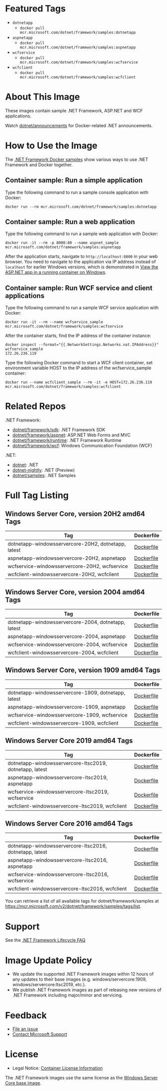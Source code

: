 # Featured Tags

* `dotnetapp`
  * `docker pull mcr.microsoft.com/dotnet/framework/samples:dotnetapp`
* `aspnetapp`
  * `docker pull mcr.microsoft.com/dotnet/framework/samples:aspnetapp`
* `wcfservice`
  * `docker pull mcr.microsoft.com/dotnet/framework/samples:wcfservice`
* `wcfclient`
  * `docker pull mcr.microsoft.com/dotnet/framework/samples:wcfclient`

# About This Image

These images contain sample .NET Framework, ASP.NET and WCF applications.

Watch [dotnet/announcements](https://github.com/dotnet/announcements/labels/Docker) for Docker-related .NET announcements.

# How to Use the Image

The [.NET Framework Docker samples](https://github.com/microsoft/dotnet-framework-docker/blob/master/samples/README.md) show various ways to use .NET Framework and Docker together.

## Container sample: Run a simple application

Type the following command to run a sample console application with Docker:

```console
docker run --rm mcr.microsoft.com/dotnet/framework/samples:dotnetapp
```

## Container sample: Run a web application

Type the following command to run a sample web application with Docker:

```console
docker run -it --rm -p 8000:80 --name aspnet_sample mcr.microsoft.com/dotnet/framework/samples:aspnetapp
```

After the application starts, navigate to `http://localhost:8000` in your web browser. You need to navigate to the application via IP address instead of `localhost` for earlier Windows versions, which is demonstrated in [View the ASP.NET app in a running container on Windows](https://github.com/microsoft/dotnet-framework-docker/blob/master/samples/aspnetapp/README.md#view-the-aspnet-app-in-a-running-container-on-windows).

## Container sample: Run WCF service and client applications

Type the following command to run a sample WCF service application with Docker:

```console
docker run -it --rm --name wcfservice_sample mcr.microsoft.com/dotnet/framework/samples:wcfservice
```

After the container starts, find the IP address of the container instance:

```console
docker inspect --format="{{.NetworkSettings.Networks.nat.IPAddress}}" wcfservice_sample
172.26.236.119
```

Type the following Docker command to start a WCF client container, set environment variable HOST to the IP address of the wcfservice_sample container:

```console
docker run --name wcfclient_sample --rm -it -e HOST=172.26.236.119 mcr.microsoft.com/dotnet/framework/samples:wcfclient
```

# Related Repos

.NET Framework:

* [dotnet/framework/sdk](https://hub.docker.com/_/microsoft-dotnet-framework-sdk/): .NET Framework SDK
* [dotnet/framework/aspnet](https://hub.docker.com/_/microsoft-dotnet-framework-aspnet/): ASP.NET Web Forms and MVC
* [dotnet/framework/runtime](https://hub.docker.com/_/microsoft-dotnet-framework-runtime/): .NET Framework Runtime
* [dotnet/framework/wcf](https://hub.docker.com/_/microsoft-dotnet-framework-wcf/): Windows Communication Foundation (WCF)

.NET:

* [dotnet](https://hub.docker.com/_/microsoft-dotnet/): .NET
* [dotnet-nightly](https://hub.docker.com/_/microsoft-dotnet-nightly/): .NET (Preview)
* [dotnet/samples](https://hub.docker.com/_/microsoft-dotnet-samples/): .NET Samples

# Full Tag Listing

## Windows Server Core, version 20H2 amd64 Tags
Tag | Dockerfile
---------| ---------------
dotnetapp-windowsservercore-20H2, dotnetapp, latest | [Dockerfile](https://github.com/microsoft/dotnet-framework-docker/blob/master/samples/dotnetapp/Dockerfile)
aspnetapp-windowsservercore-20H2, aspnetapp | [Dockerfile](https://github.com/microsoft/dotnet-framework-docker/blob/master/samples/aspnetapp/Dockerfile)
wcfservice-windowsservercore-20H2, wcfservice | [Dockerfile](https://github.com/microsoft/dotnet-framework-docker/blob/master/samples/wcfapp/Dockerfile.web)
wcfclient-windowsservercore-20H2, wcfclient | [Dockerfile](https://github.com/microsoft/dotnet-framework-docker/blob/master/samples/wcfapp/Dockerfile.client)

## Windows Server Core, version 2004 amd64 Tags
Tag | Dockerfile
---------| ---------------
dotnetapp-windowsservercore-2004, dotnetapp, latest | [Dockerfile](https://github.com/microsoft/dotnet-framework-docker/blob/master/samples/dotnetapp/Dockerfile)
aspnetapp-windowsservercore-2004, aspnetapp | [Dockerfile](https://github.com/microsoft/dotnet-framework-docker/blob/master/samples/aspnetapp/Dockerfile)
wcfservice-windowsservercore-2004, wcfservice | [Dockerfile](https://github.com/microsoft/dotnet-framework-docker/blob/master/samples/wcfapp/Dockerfile.web)
wcfclient-windowsservercore-2004, wcfclient | [Dockerfile](https://github.com/microsoft/dotnet-framework-docker/blob/master/samples/wcfapp/Dockerfile.client)

## Windows Server Core, version 1909 amd64 Tags
Tag | Dockerfile
---------| ---------------
dotnetapp-windowsservercore-1909, dotnetapp, latest | [Dockerfile](https://github.com/microsoft/dotnet-framework-docker/blob/master/samples/dotnetapp/Dockerfile)
aspnetapp-windowsservercore-1909, aspnetapp | [Dockerfile](https://github.com/microsoft/dotnet-framework-docker/blob/master/samples/aspnetapp/Dockerfile)
wcfservice-windowsservercore-1909, wcfservice | [Dockerfile](https://github.com/microsoft/dotnet-framework-docker/blob/master/samples/wcfapp/Dockerfile.web)
wcfclient-windowsservercore-1909, wcfclient | [Dockerfile](https://github.com/microsoft/dotnet-framework-docker/blob/master/samples/wcfapp/Dockerfile.client)

## Windows Server Core 2019 amd64 Tags
Tag | Dockerfile
---------| ---------------
dotnetapp-windowsservercore-ltsc2019, dotnetapp, latest | [Dockerfile](https://github.com/microsoft/dotnet-framework-docker/blob/master/samples/dotnetapp/Dockerfile)
aspnetapp-windowsservercore-ltsc2019, aspnetapp | [Dockerfile](https://github.com/microsoft/dotnet-framework-docker/blob/master/samples/aspnetapp/Dockerfile)
wcfservice-windowsservercore-ltsc2019, wcfservice | [Dockerfile](https://github.com/microsoft/dotnet-framework-docker/blob/master/samples/wcfapp/Dockerfile.web)
wcfclient-windowsservercore-ltsc2019, wcfclient | [Dockerfile](https://github.com/microsoft/dotnet-framework-docker/blob/master/samples/wcfapp/Dockerfile.client)

## Windows Server Core 2016 amd64 Tags
Tag | Dockerfile
---------| ---------------
dotnetapp-windowsservercore-ltsc2016, dotnetapp, latest | [Dockerfile](https://github.com/microsoft/dotnet-framework-docker/blob/master/samples/dotnetapp/Dockerfile)
aspnetapp-windowsservercore-ltsc2016, aspnetapp | [Dockerfile](https://github.com/microsoft/dotnet-framework-docker/blob/master/samples/aspnetapp/Dockerfile)
wcfservice-windowsservercore-ltsc2016, wcfservice | [Dockerfile](https://github.com/microsoft/dotnet-framework-docker/blob/master/samples/wcfapp/Dockerfile.web)
wcfclient-windowsservercore-ltsc2016, wcfclient | [Dockerfile](https://github.com/microsoft/dotnet-framework-docker/blob/master/samples/wcfapp/Dockerfile.client)

You can retrieve a list of all available tags for dotnet/framework/samples at https://mcr.microsoft.com/v2/dotnet/framework/samples/tags/list.

# Support

See the [.NET Framework Lifecycle FAQ](https://support.microsoft.com/help/17455/lifecycle-faq-net-framework)

# Image Update Policy

* We update the supported .NET Framework images within 12 hours of any updates to their base images (e.g. windows/servercore:1909, windows/servercore:ltsc2019, etc.).
* We publish .NET Framework images as part of releasing new versions of .NET Framework including major/minor and servicing.

# Feedback

* [File an issue](https://github.com/microsoft/dotnet-framework-docker/issues/new/choose)
* [Contact Microsoft Support](https://support.microsoft.com/contactus/)

# License

* Legal Notice: [Container License Information](https://aka.ms/mcr/osslegalnotice)

The .NET Framework images use the same license as the [Windows Server Core base image](https://hub.docker.com/_/microsoft-windows-servercore/).
